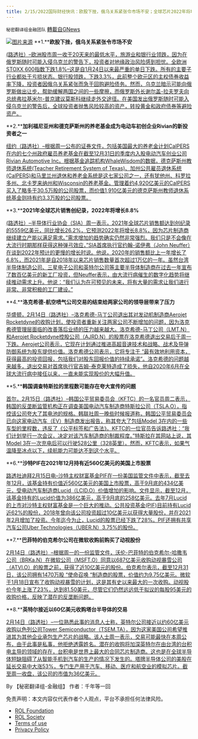 ```yaml
---
title: 2/15/2022国际财经快讯：欧股下挫，俄乌关系紧张令市场不安；全球芯片2022年将增长8.8%
---
```

`秘密翻译组金融团队` [轉載自GNews](https://gnews.org/zh-hans/2009228/)

![](https://assets.gnews.org/wp-content/uploads/2022/02/图片1-65.png)[图片来源](https://dzm0ugdauank9.cloudfront.net)
**1.****欧股下挫，俄乌关系紧张令市场不安**

[(路透社）–欧洲股市周一收于20天来的最低水平，旅游业和银行业领跌，因为在俄罗斯随时可能入侵乌克兰的警告下，投资者对地缘政治风险感到担忧。全欧洲STOXX 600指数下跌1.8%–这是自1月24日以来最严重的单日下跌。所有的主要子行业都处于亏损状态。银行股领跌，下跌3.3%，此前整个欧元区的主权债券收益率下降，投资者因俄乌关系紧张而急于回购避险债务。然而，乌克兰暗示可能向俄罗斯做出让步，帮助缓解两国之间的一些摩擦，而俄罗斯外长谢尔盖-拉夫罗夫向总统弗拉基米尔-普京建议莫斯科继续走外交途径。在美国发出俄罗斯随时可能入侵乌克兰的警告后，全球投资者抛售风险较高的资产，转投黄金和政府债券等避险资产。](https://www.oann.com/european-shares-sink-over-fears-russia-may-invade-ukraine/)

**2.****加利福尼亚州和德克萨斯州的养老基金成为电动车初创企业Rivian的新投资者之一**

[纽约（路透社）–根据周一公布的证券文件，包括美国最大的养老金计划CalPERS在内的七个州政府雇员养老基金在截至12月31日的季度内入股电动汽车创业公司Rivian Automotive Inc。根据基金追踪机构WhaleWisdom的数据，德克萨斯州教师退休系统(Teacher Retirement System of Texas)、加州公共雇员退休系统(CalPERS)和马里兰州退休和养老金系统是这七家公司之一，还有犹他州、科罗拉多州、北卡罗来纳州和Wisconsin的养老基金。管理着约4,920亿美元的CalPERS买入了略多于30.5万股的公司股票，而价值1,910亿美元的德克萨斯州教师退休系统基金则持有约3.3万股的公司股票。](https://www.oann.com/california-texas-pension-funds-among-new-investors-in-ev-startup-rivian/)

**3.****2021年全球芯片销售创纪录，2022年将增长8.8%**

[(路透社）–半导体行业协会（SIA）周一表示，2021年全球芯片销售额达到创纪录的5559亿美元，同比增长26.2%，它预测2022年将增长8.8%，因为芯片制造商继续建立产能以满足需求。”需求增加的趋势确实仍然非常强烈。我们只是不会像在大流行时期那样获得这种弹弓效应，”SIA首席执行官约翰-诺伊弗（John Neuffer）在谈到2022年预计的更慢的增长时说。他说，2020年的销售额比上一年增长了6.8%，而2021年是自2018年以来芯片销售数量首次超过1万亿的一年。虽然台湾半导体制造公司、三星电子公司和英特尔公司等主要半导体制造商在过去一年宣布了数百亿美元的新工厂投资，但Neuffer表示，由大流行病催生的数字化趋势将继续推动需求上升。他说：“我们认为在可预见的未来，将有大量的需求让我们进行非常、非常积极的工厂建设。”](https://www.oann.com/global-chip-sales-hit-record-in-2021-will-grow-8-8-in-2022-sia/)

**4.****洛克希德-航空喷气公司交易的结束给两家公司的领导层带来了压力**

[华盛顿，2月14日（路透社）–洛克希德-马丁公司退出其对发动机制造商Aerojet Rocketdyne的收购计划，使投资者重新关注两家公司不断增加的问题，因为洛克希德管理层面临的改善落后业绩的压力越来越大。洛克希德-马丁公司（LMT.N）和Aerojet Rocketdyne控股公司（AJRD.N）的股票在洛克希德退出交易后于周一下跌。Aerojet公司表示，它现在计划通过推进高超音速技术和战略、战术及导弹防御系统为股东提供价值。洛克希德公司表示，它将专注于 “最有效地利用资本，获得最高的投资回报，包括我们对股东回报价值的持续承诺”。洛克希德的问题越来越多，退出交易对首席执行官吉姆-泰克莱特造成了损失，他自2020年6月在全球大流行病中接任以来，一直未能实现股价的大幅升值。](https://www.reuters.com/business/aerospace-defense/end-lockheed-aerojet-deal-puts-pressure-leadership-both-firms-2022-02-14/)

**5.****韩国调查特斯拉的里程数可能存在夸大宣传的问题**

[首尔，2月15日（路透社）–韩国公平贸易委员会（KFTC）的一名官员周二表示，韩国的反垄断监管机构正在调查美国电动汽车制造商特斯拉公司（TSLA.O），指控该公司夸大了其电池的规格。韩联社周一晚些时候报道称，韩国公平贸易委员会已向这家电动汽车（EV）制造商发出报告，称其夸大了包括Model 3在内的一些车型的里程数，违反了《公平标签和广告法》。KFTC的一位官员告诉路透社：“我们计划举行一次会议，决定对该汽车制造商的制裁程度。”特斯拉在其网站上说，其Model 3在一次充电后可以行驶528公里（328英里）。然而，KFTC表示，如果气温降至冰点以下，续航能力可能达不到这个水平。](https://www.reuters.com/business/autos-transportation/skorea-investigates-possible-exaggerated-advertising-teslas-mileage-2022-02-15/)

**6.****沙特PIF在2021年12月持有近560亿美元的美国上市股票**

[路透社迪拜2月15日电–沙特主权财富基金PIF在一份美国监管文件中表示，截至去年12月，该基金持有价值近560亿美元的美国上市股票，高于9月底的434亿美元，受电动汽车制造商Lucid（LCID.O）价值增加的影响。文件显示，截至12月，该基金持有的Lucid价值为386亿美元，高于9月底的258亿美元。去年7月Lucid的上市对沙特主权财富基金是一个巨大的推动。公共投资基金(PIF)目前持有Lucid近62%的股份，2018年曾向该公司投资超过10亿美元以获得大量股份，并在2021年2月增加了投资。今年迄今为止，Lucid的股票已经下跌了28%。PIF还拥有共享汽车公司Uber Technologies（UBER.N）3.75%的股份。](https://www.reuters.com/markets/europe/saudi-pif-held-nearly-56-bln-us-listed-stocks-december-2021-2022-02-15/)

**7.****巴菲特的伯克希尔公司在微软收购前购买了动视股份**

[2月14日（路透社）–根据周一的一份监管文件，沃伦-巴菲特的伯克希尔-哈撒韦公司（BRKa.N）在微软公司（MSFT.O）同意以687亿美元收购动视暴雪公司（ATVI.O）的股票之前，获得了近10亿美元的股份。伯克希尔表示，截至12月31日，该公司拥有1470万股 “使命召唤 “制造商的股票，价值约为9.75亿美元。微软于1月18日宣布了收购动视暴雪的计划，这是其有史以来最大的一次收购。动视股价今年上涨了23%，达到81.50美元，尽管它们仍然远远低于拟议的每股95美元的收购价格，反映了潜在的反垄断问题。](https://www.reuters.com/business/buffetts-berkshire-bought-activision-shares-before-microsoft-takeover-2022-02-15/)

**8.****英特尔接近以60亿美元收购塔台半导体的交易**

[2月14日（路透社）–一位熟悉此事的消息人士称，英特尔公司接近以约60亿美元收购以色列公司Tower Semiconductor（TSEM.TA），因为这家美国公司希望推进其为其他企业承包生产芯片的战略。该人士周一表示，交易可能最快在本周公布，由于此事是私事，他拒绝透露姓名。潜在的收购将加深英特尔在由台湾的台积电主导的领域的存在，台积电是世界上最大的合同芯片制造商。这也是在全球半导体短缺阻碍了从智能手机到汽车的生产的情况下发生的。塔牌半导体公司的美股在延长交易中大涨53%，专门生产用于汽车、移动、医疗和航空业的模拟芯片。截至周一收盘，该公司的市值为36亿美元。](https://www.reuters.com/technology/intel-nearing-6-bln-deal-buy-tower-semiconductor-wsj-2022-02-14/)

By 【秘密翻译组-金融组】
作者：千年等一回

 

免责声明：本文内容仅代表作者个人观点，平台不承担任何法律风险。

- [ROL Foundation](https://rolfoundation.org/)
- [ROL Society](https://rolsociety.org/)
- [Terms of use](https://gnews.org/terms-of-use-3/)
- [Privacy Policy](https://gnews.org/privacy-policy/)
